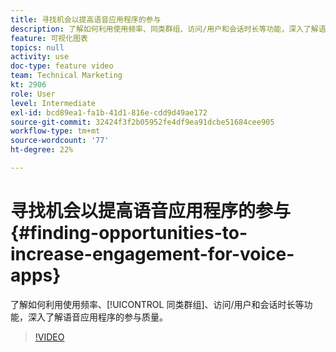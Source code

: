 ```yaml
---
title: 寻找机会以提高语音应用程序的参与
description: 了解如何利用使用频率、同类群组、访问/用户和会话时长等功能，深入了解语音应用程序的参与质量。
feature: 可视化图表
topics: null
activity: use
doc-type: feature video
team: Technical Marketing
kt: 2906
role: User
level: Intermediate
exl-id: bcd89ea1-fa1b-41d1-816e-cdd9d49ae172
source-git-commit: 32424f3f2b05952fe4df9ea91dcbe51684cee905
workflow-type: tm+mt
source-wordcount: '77'
ht-degree: 22%

---
```


# 寻找机会以提高语音应用程序的参与 {#finding-opportunities-to-increase-engagement-for-voice-apps}

了解如何利用使用频率、[!UICONTROL 同类群组]、访问/用户和会话时长等功能，深入了解语音应用程序的参与质量。

>[!VIDEO](https://video.tv.adobe.com/v/27223/?quality=9)
